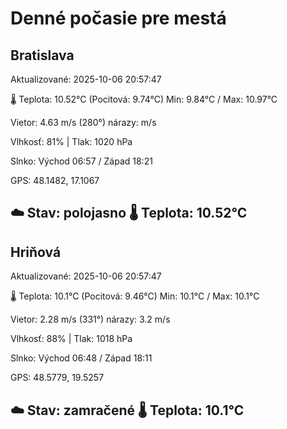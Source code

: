 ﻿# Denné počasie pre mestá

## Bratislava
Aktualizované: 2025-10-06 20:57:47

🌡️ Teplota: 10.52°C 
(Pocitová: 9.74°C)
Min: 9.84°C / Max: 10.97°C

Vietor: 4.63 m/s    (280°) 
nárazy:  m/s

Vlhkosť: 81% | Tlak: 1020 hPa

Slnko: Východ 06:57 / Západ 18:21

GPS: 48.1482, 17.1067

☁️ Stav: polojasno        🌡️ Teplota: 10.52°C
---

## Hriňová
Aktualizované: 2025-10-06 20:57:47

🌡️ Teplota: 10.1°C 
(Pocitová: 9.46°C)
Min: 10.1°C / Max: 10.1°C

Vietor: 2.28 m/s (331°)
nárazy: 3.2 m/s

Vlhkosť: 88% | Tlak: 1018 hPa

Slnko: Východ 06:48 / Západ 18:11

GPS: 48.5779, 19.5257

☁️ Stav: zamračené        🌡️ Teplota: 10.1°C
---
